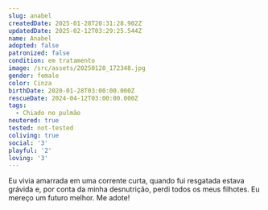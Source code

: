 ```yaml
---
slug: anabel
createdDate: 2025-01-28T20:31:28.902Z
updatedDate: 2025-02-12T03:29:25.544Z
name: Anabel
adopted: false
patronized: false
condition: em tratamento
image: /src/assets/20250128_172348.jpg
gender: female
color: Cinza
birthDate: 2020-01-28T03:00:00.000Z
rescueDate: 2024-04-12T03:00:00.000Z
tags:
  - Chiado no pulmão
neutered: true
tested: not-tested
coliving: true
social: '3'
playful: '2'
loving: '3'
---
```




Eu vivia amarrada em uma corrente curta, quando fui resgatada estava grávida e, por conta da minha desnutrição, perdi todos os meus filhotes. Eu mereço um futuro melhor. Me adote!
